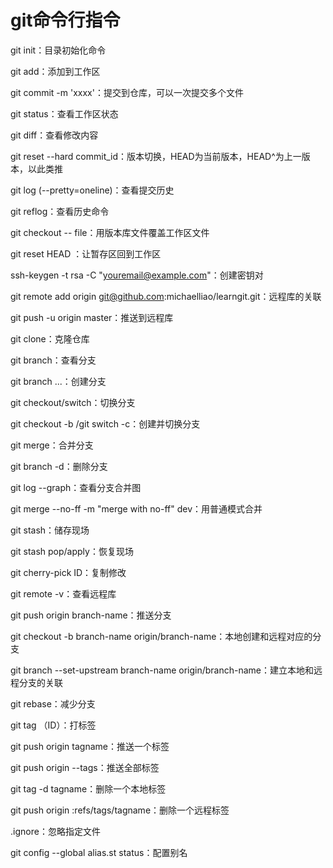 # git命令行指令

git init：目录初始化命令

git add：添加到工作区

git commit -m 'xxxx'：提交到仓库，可以一次提交多个文件

git status：查看工作区状态

git diff：查看修改内容

git reset --hard commit_id：版本切换，HEAD为当前版本，HEAD^为上一版本，以此类推

git log (--pretty=oneline)：查看提交历史

git reflog：查看历史命令

git checkout -- file：用版本库文件覆盖工作区文件

git reset HEAD ：让暂存区回到工作区

ssh-keygen -t rsa -C "youremail@example.com"：创建密钥对

git remote add origin git@github.com:michaelliao/learngit.git：远程库的关联

git push -u origin master：推送到远程库

git clone：克隆仓库  

git branch：查看分支

git branch ...：创建分支

git checkout/switch：切换分支

git checkout -b /git switch -c：创建并切换分支

git merge：合并分支

git branch -d：删除分支

git log --graph：查看分支合并图

git merge --no-ff -m "merge with no-ff" dev：用普通模式合并

git stash：储存现场

git stash pop/apply：恢复现场

git cherry-pick ID：复制修改

git remote -v：查看远程库

git push origin branch-name：推送分支

git checkout -b branch-name origin/branch-name：本地创建和远程对应的分支

git branch --set-upstream branch-name origin/branch-name：建立本地和远程分支的关联

git rebase：减少分支

git tag （ID）：打标签

git push origin tagname：推送一个标签

git push origin --tags：推送全部标签

git tag -d tagname：删除一个本地标签

git push origin :refs/tags/tagname：删除一个远程标签

.ignore：忽略指定文件

git config --global alias.st status：配置别名

```


```
